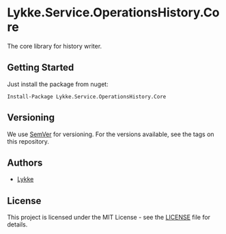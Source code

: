 ﻿# Lykke.Service.OperationsHistory.Core

The core library for history writer.

## Getting Started

Just install the package from nuget:
```
Install-Package Lykke.Service.OperationsHistory.Core
```

## Versioning

We use [SemVer](http://semver.org/) for versioning. For the versions available, see the tags on this repository.

## Authors

* [Lykke](https://www.lykke.com)

## License

This project is licensed under the MIT License - see the [LICENSE](LICENSE) file for details.
